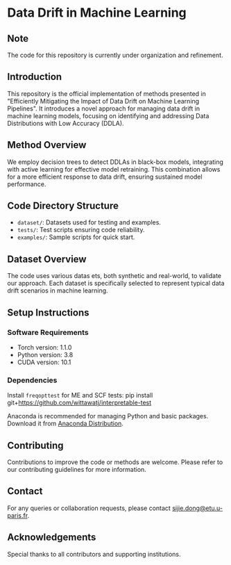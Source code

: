 # Data Drift in Machine Learning

## Note
The code for this repository is currently under organization and refinement.

## Introduction
This repository is the official implementation of methods presented in "Efficiently Mitigating the Impact of Data Drift on Machine Learning Pipelines". It introduces a novel approach for managing data drift in machine learning models, focusing on identifying and addressing Data Distributions with Low Accuracy (DDLA).

## Method Overview
We employ decision trees to detect DDLAs in black-box models, integrating with active learning for effective model retraining. This combination allows for a more efficient response to data drift, ensuring sustained model performance.

## Code Directory Structure
- `dataset/`: Datasets used for testing and examples.
- `tests/`: Test scripts ensuring code reliability.
- `examples/`: Sample scripts for quick start.

## Dataset Overview
The code uses various datas	ets, both synthetic and real-world, to validate our approach. Each dataset is specifically selected to represent typical data drift scenarios in machine learning.

## Setup Instructions
### Software Requirements
- Torch version: 1.1.0
- Python version: 3.8
- CUDA version: 10.1

### Dependencies
Install `freqopttest` for ME and SCF tests:
pip install git+https://github.com/wittawatj/interpretable-test

Anaconda is recommended for managing Python and basic packages. Download it from [Anaconda Distribution](https://www.anaconda.com/distribution/#download-section).

## Contributing
Contributions to improve the code or methods are welcome. Please refer to our contributing guidelines for more information.


## Contact
For any queries or collaboration requests, please contact sijie.dong@etu.u-paris.fr.

## Acknowledgements
Special thanks to all contributors and supporting institutions.





